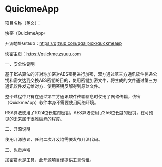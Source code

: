 # QuickmeApp
项目名称（英文）：

快密（QuickmeApp）

开源地址Github：https://github.com/qqallpick/quickmeapp

快密主页：https://quickme.zsuuu.com

一、安全性说明

基于RSA算法的非对称加密对AES密钥进行加密，双方通过第三方通讯软件传递公钥和密文达到交换AES密钥的目的，使用密钥加密文件，将生成的文件通过第三方通讯软件发送给对方，使用密钥反解得到原始文件。

整个过程中只有在通过第三方通讯软件传输信息时使用了网络传输，快密（QuickmeApp）软件本身不需要使用网络环境。

RSA算法使用了1024位长度的密钥，AES算法使用了256位长度的密钥，在可预见的未来属于很难破解的程度。

二、开源说明

使用开源协议，任何二次开发均需要发布开源代码。

三、免责声明

加密技术是工具，此开源项目谨提供工具价值。